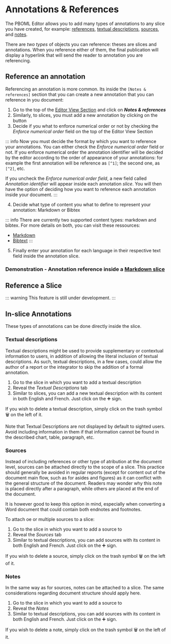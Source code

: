 # Annotations & References

The PBOML Editor allows you to add many types of annotations to any slice you have created, for example: [references](./annotations#reference), [textual descriptions](./annotations#textual-descriptions), [sources](./annotations#sources), and [notes](./annotations#notes).

There are *two types* of objects you can reference: theses are slices and annotations. When you reference either of them, the final publication will display a hyperlink that will send the reader to annotation you are referencing.

## Reference an annotation

Referencing an annotation is more common. Its inside the `[Notes & references]` section that you can create a new annotation that you can reference in you document:

1.	Go to the top of the [Editor View Section](./getting-started#main-editing-area) and click on ***Notes & references***
2.	Similarly, to slices, you must add a new annotation by clicking on the <Icon hero="plus-circle"></Icon> button
3. Decide if you what to enforce numerical order or not by checking the *Enforce numerical order* field on the top of the Editor View Section

::: info
Now you must decide the format by which you want to reference your annotations. You can either check the *Enforce numerical order* field or not. If you enforce numerical order the annotation identifier will be decided by the editor according to the order of appearance of your annotations: for example the first annotation will be reference as `[^1]`; the second one, as `[^2]`, etc.

If you uncheck the *Enforce numerical order field*, a new field called *Annotation identifier* will appear inside each annotation _slice_. You will then have the option of deciding how you want to reference each annotation inside your document.
:::

4. Decide what type of content you what to define to represent your annotation: Markdown or Bibtex

::: info
There are currently two supported content types: markdown and bibtex. For more details on both, you can visit these ressources:
* [Markdown](https://en.wikipedia.org/wiki/Markdown)
* [Bibtext](https://en.wikipedia.org/wiki/BibTeX)
:::

5. Finally enter your annotation for each language in their respective text field inside the annotation slice.

### Demonstration - Annotation reference inside a [Markdown slice](./paragraphs.html)

<PbomlWidget sample="/samples/annotation_reference.pboml.yaml" title="Add a paragraph using the Markdown slice" mode="edit"></PbomlWidget>


## Reference a Slice

::: warning
This feature is still under development.
:::
<!---
To reference a slice, you first need to set a reference name for that same slice:

1.  Go to the slice you wish to reference.
2.  Click on the little [Settings Icon] located towards to upper-right corner of the slice editing area
3.  Enter whatever name in both languages by which you want to reference your slice with

Then, to reference that slice, within any other section of you document, you simply need to use the reference name inside any text field as follows.


RV: This feature might be implemented in another way: any use of the exact anchor's name of a slice [eg. Figure 1] could be automatically linked. Alternatively, a positive enrolment by integrators (such as by using the same syntax as other references but with a slice anchor, eg. [^Figure 1]) might be used.
-->
## In-slice Annotations

These types of annotations can be done directly inside the slice.

### Textual descriptions

Textual descriptions might be used to provide supplementary or contextual information to users, in addition of allowing the literal inclusion of textual descriptions. As such, textual descriptions, in a few cases, could allow the author of a report or the integrator to skip the addition of a formal annotation.

1.  Go to the slice in which you want to add a textual description
2.  Reveal the *Textual Descriptions* tab
3.  Similar to slices, you can add a new textual description with its content in both English and French. Just click on the ➕ sign.

If you wish to delete a textual description, simply click on the trash symbol 🗑️ on the left of it.

Note that Textual Descriptions are not displayed by default to sighted users. Avoid including information in them if that information cannot be found in the described chart, table, paragraph, etc.

### Sources

Instead of including references or other type of atribution at the document level, sources can be attached directly to the scope of a slice. This practice should generally be avoided in regular reports (except for content out of the document main flow, such as for asides and figures) as it can conflict with the general structure of the document. Readers may wonder why this note is placed directly after a paragraph, while others are placed at the end of the document.

It is however good to keep this option in mind, especially when converting a Word document that could contain both endnotes and footnotes.

To attach oe or multiple sources to a slice:

1.  Go to the slice in which you want to add a source to
2.  Reveal the *Sources* tab
3.  Similar to textual descriptions, you can add sources with its content in both English and French. Just click on the ➕ sign.

If you wish to delete a source, simply click on the trash symbol 🗑️ on the left of it.

### Notes

In the same way as for sources, notes can be attached to a slice. The same considerations regarding document structure should apply here.

1.  Go to the slice in which you want to add a source to
2.  Reveal the *Notes*
3.  Similar to textual descriptions, you can add sources with its content in both English and French. Just click on the ➕ sign.

If you wish to delete a note, simply click on the trash symbol 🗑️ on the left of it.
